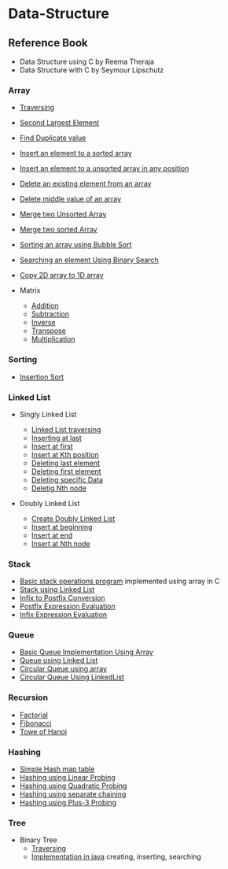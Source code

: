 # Data-Structure

## Reference Book 
- Data Structure using C by Reema Theraja
- Data Structure with C by Seymour Lipschutz



### Array

- [Traversing](https://github.com/Zannatul-Naim/Data-Structure/blob/main/Array/traversing.c)
- [Second Largest Element](https://github.com/Zannatul-Naim/Data-Structure/blob/main/Array/second_largest.c)
- [Find Duplicate value](https://github.com/Zannatul-Naim/Data-Structure/blob/main/Array/duplicate.c)
- [Insert an element to a sorted array](https://github.com/Zannatul-Naim/Data-Structure/blob/main/Array/insert_1.c)
- [Insert an element to a unsorted array in any position](https://github.com/Zannatul-Naim/Data-Structure/blob/main/Array/insert_2.c)
- [Delete an existing element from an array](https://github.com/Zannatul-Naim/Data-Structure/blob/main/Array/delete.c)
- [Delete middle value of an array](https://github.com/Zannatul-Naim/Data-Structure/blob/main/Array/delete_mid.c)
- [Merge two Unsorted Array](https://github.com/Zannatul-Naim/Data-Structure/blob/main/Array/merge_1.c)
- [Merge two sorted Array](https://github.com/Zannatul-Naim/Data-Structure/blob/main/Array/merge_2.c)
- [Sorting an array using Bubble Sort](https://github.com/Zannatul-Naim/Data-Structure/blob/main/Array/bubble_sort.c)
- [Searching an element Using Binary Search](https://github.com/Zannatul-Naim/Data-Structure/blob/main/Array/binary_search.c)
- [Copy 2D array to 1D array](https://github.com/Zannatul-Naim/Data-Structure/blob/main/Array/2D_to_1D.c)

- Matrix
  - [Addition](https://github.com/Zannatul-Naim/Data-Structure/blob/main/Array/Matrix/addition.c)
  - [Subtraction](https://github.com/Zannatul-Naim/Data-Structure/blob/main/Array/Matrix/subtraction.c)
  - [Inverse](https://github.com/Zannatul-Naim/Data-Structure/blob/main/Array/Matrix/inverse.c)
  - [Transpose](https://github.com/Zannatul-Naim/Data-Structure/blob/main/Array/Matrix/transpose.c)
  - [Multiplication](https://github.com/Zannatul-Naim/Data-Structure/blob/main/Array/Matrix/multiplication.c)

### Sorting
  - [Insertion Sort](https://github.com/Zannatul-Naim/Data-Structure/blob/main/Sorting/insertion_sort.c)

### Linked List

- Singly Linked List
  - [Linked List traversing](https://github.com/Zannatul-Naim/Data-Structure/blob/main/Linked%20List/traversing.c)
  - [Inserting at last](https://github.com/Zannatul-Naim/Data-Structure/blob/main/Linked%20List/append.c)
  - [Insert at first](https://github.com/Zannatul-Naim/Data-Structure/blob/main/Linked%20List/insertFirst.c)
  - [Insert at Kth position](https://github.com/Zannatul-Naim/Data-Structure/blob/main/Linked%20List/insert_kth_position.c)
  - [Deleting last element](https://github.com/Zannatul-Naim/Data-Structure/blob/main/Linked%20List/deleteLast.c)
  - [Deleting first element](https://github.com/Zannatul-Naim/Data-Structure/blob/main/Linked%20List/deleteFirst.c)
  - [Deleting specific Data](https://github.com/Zannatul-Naim/Data-Structure/blob/main/Linked%20List/Singly_Linked_List/delete_a_data.c)
  - [Deletig Nth node](https://github.com/Zannatul-Naim/Data-Structure/blob/main/Linked%20List/Singly_Linked_List/delete_nth_node.c)


- Doubly Linked List
  - [Create Doubly Linked List](https://github.com/Zannatul-Naim/Data-Structure/blob/main/Linked%20List/Doubly_Linked_List/create_doubly_list.c)
  - [Insert at beginning](https://github.com/Zannatul-Naim/Data-Structure/blob/main/Linked%20List/Doubly_Linked_List/insertFirst.c)
  - [Insert at end](https://github.com/Zannatul-Naim/Data-Structure/blob/main/Linked%20List/Doubly_Linked_List/insertLast.c)
  - [Insert at Nth node](https://github.com/Zannatul-Naim/Data-Structure/blob/main/Linked%20List/Doubly_Linked_List/insert_at_nth_position.c)


### Stack

- [Basic stack operations program](https://github.com/Zannatul-Naim/Data-Structure/blob/main/Stack/stack.c) implemented using array in C
- [Stack using Linked List](https://github.com/Zannatul-Naim/Data-Structure/blob/main/Stack/linked_list_stack.c)
- [Infix to Postfix Conversion](https://github.com/Zannatul-Naim/Data-Structure/blob/main/Stack/infixToPostFix.cpp)
- [Postfix Expression Evaluation](https://github.com/Zannatul-Naim/Data-Structure/blob/main/Stack/postFixEvaluation.cpp)
- [Infix Expression Evaluation](https://github.com/Zannatul-Naim/Data-Structure/blob/main/Stack/infixEvaluation.cpp)


### Queue
  - [Basic Queue Implementation Using Array](https://github.com/Zannatul-Naim/Data-Structure/blob/main/Queue/array_queue.c)
  - [Queue using Linked List](https://github.com/Zannatul-Naim/Data-Structure/blob/main/Queue/linked_list_queue.c)
  - [Circular Queue using array](https://github.com/Zannatul-Naim/Data-Structure/blob/main/Queue/circular_array_queue.c)
  - [Circular Queue Using LinkedList](https://github.com/Zannatul-Naim/Data-Structure/blob/main/Queue/circular_linked_queue.c)


### Recursion
  - [Factorial](https://github.com/Zannatul-Naim/Data-Structure/blob/main/Recursion/factorial.c)
  - [Fibonacci](https://github.com/Zannatul-Naim/Data-Structure/blob/main/Recursion/fibonacci.c)
  - [Towe of Hanoi](https://github.com/Zannatul-Naim/Data-Structure/blob/main/Recursion/tower_of_hanoi.c)


### Hashing
  - [Simple Hash map table](https://github.com/Zannatul-Naim/Data-Structure/blob/main/Hashing/hash_map_table.c)
  - [Hashing using Linear Probing](https://github.com/Zannatul-Naim/Data-Structure/blob/main/Hashing/linear_probing.c)
  - [Hashing using Quadratic Probing](https://github.com/Zannatul-Naim/Data-Structure/blob/main/Hashing/quadratic_probing.c)
  - [Hashing using separate chaining](https://github.com/Zannatul-Naim/Data-Structure/blob/main/Hashing/separate_chaining.c)
  - [Hashing using Plus-3 Probing](https://github.com/Zannatul-Naim/Data-Structure/blob/main/Hashing/plus_3_probing.c)

### Tree
  - Binary Tree
    - [Traversing](https://github.com/Zannatul-Naim/Data-Structure/blob/main/Tree/Binary_Tree/traversing.c)
    - [Implementation in java](https://github.com/Zannatul-Naim/Data-Structure/blob/main/Tree/Binary_Tree/BinaryTree.java) creating, inserting, searching
